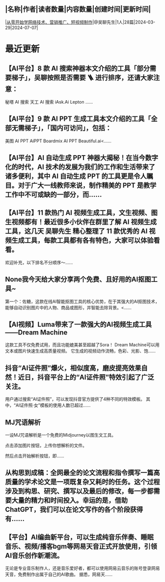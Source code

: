 |名称|作者|读者数量|内容数量|创建时间|更新时间|
---
|[从零开始学网络技术、营销推广、短视频制作](https://xiaobot.net/p/zhishifufei?refer=0b133df9-27dc-423b-8101-639049001c13)|@吴聊先生|1人|28篇|2024-03-29|2024-07-07|

# 最近更新
## 【AI平台】8 款 AI 搜索神器本文介绍的工具「部分需要梯子」，吴聊按照是否需要 🪜 进行排序，还请大家注意：
秘塔 AI 搜索
天工 AI 搜索
iAsk.Ai
Lepton ......
## 【AI平台】9 款 AI PPT 生成工具本文介绍的工具「全部无需梯子」，「国内可访问」，包括：
美图 AI PPT
AiPPT
Boardmix AI PPT
Beautiful.ai<......
## 【AI平台】AI 自动生成 PPT 神器大揭秘！在当今数字化的时代，AI 技术的发展为我们的工作和生活带来了诸多便利，其中 AI 自动生成 PPT 的工具更是令人瞩目。对于广大一线教师来说，制作精美的 PPT 是教学工作中不可或缺的一部分，而......
## 【AI平台】11 款热门 AI 视频生成工具，文生视频、图生视频都有！最近很多小伙伴在群里了解 AI 视频生成工具，这几天 吴聊先生 精心整理了 11 款优秀的 AI 视频生成工具，每款工具都有各有特色，大家可以体验看看。
欢迎补充，以下排名不分顺序～......
## None我今天给大家分享两个免费、且好用的AI抠图工具~
第一个：佐糖，这款在线AI智能抠图工具的核心优势，在于其强大的AI抠图技术，能够自动识别图片中的人物、商品或图形，并智能去除背景。<......
## 【AI视频】Luma带来了一款强大的AI视频生成工具——Dream Machine
这款工具不仅免费试用，而且功能媲美甚至超越了Sora！
Dream Machine可以用文本或图片快速生成高质量视频。
它生成的视频动作流畅，色彩、光影、饱......
## 抖音“AI证件照”爆火，相似度高，磨皮提亮效果自然！近日，抖音平台上的“AI证件照”特效引起了广泛关注。
用户通过搜索“AI证件照”，可以发现抖音官方提供了4种不同的特效模板。
其中，“AI证件照·女”模板的使用人数已超过......
## MJ咒语解析
一设MJ咒语解析是一个免费的Midjourney以图生文工具。

点击添加图片按钮，上传你想解析的文件。

然后点击开始解析按钮，即......
## 从构思到成稿：全网最全的论文流程和指令撰写一篇高质量的学术论文是一项既复杂又耗时的任务。这个过程涉及到构思、研究、撰写以及最后的修改，每一步都需要大量的精力和时间投入。幸运的是，借助ChatGPT，我们可以在论文写作的各个阶段获得有......
## 【平台】AI编曲新平台，可以生成纯音乐伴奏、睡眠音乐、视频/播客bgm等网易天音正式开放使用，引领AI音乐创作新潮流。
无论是专业音乐制作人，还是音乐爱好者，都可以使用网易云音乐的账号登录网易天音，免费制作出属于自己的AI歌曲。
据悉，网易天......

